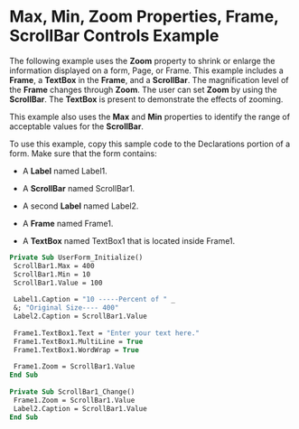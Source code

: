 
# Max, Min, Zoom Properties, Frame, ScrollBar Controls Example

The following example uses the  **Zoom** property to shrink or enlarge the information displayed on a form, Page, or Frame. This example includes a **Frame**, a **TextBox** in the **Frame**, and a **ScrollBar**. The magnification level of the **Frame** changes through **Zoom**. The user can set **Zoom** by using the **ScrollBar**. The **TextBox** is present to demonstrate the effects of zooming.

This example also uses the  **Max** and **Min** properties to identify the range of acceptable values for the **ScrollBar**.

To use this example, copy this sample code to the Declarations portion of a form. Make sure that the form contains:



- A  **Label** named Label1.
    
- A  **ScrollBar** named ScrollBar1.
    
- A second  **Label** named Label2.
    
- A  **Frame** named Frame1.
    
- A  **TextBox** named TextBox1 that is located inside Frame1.
    




```vb
Private Sub UserForm_Initialize() 
 ScrollBar1.Max = 400 
 ScrollBar1.Min = 10 
 ScrollBar1.Value = 100 
 
 Label1.Caption = "10 -----Percent of " _ 
 &; "Original Size---- 400" 
 Label2.Caption = ScrollBar1.Value 
 
 Frame1.TextBox1.Text = "Enter your text here." 
 Frame1.TextBox1.MultiLine = True 
 Frame1.TextBox1.WordWrap = True 
 
 Frame1.Zoom = ScrollBar1.Value 
End Sub 
 
Private Sub ScrollBar1_Change() 
 Frame1.Zoom = ScrollBar1.Value 
 Label2.Caption = ScrollBar1.Value 
End Sub
```

